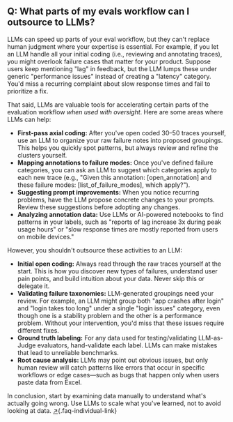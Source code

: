 ## Q: What parts of my evals workflow can I outsource to LLMs?

LLMs can speed up parts of your eval workflow, but they can't replace human judgment where your expertise is essential. For example, if you let an LLM handle all your initial coding (i.e., reviewing and annotating traces), you might overlook failure cases that matter for your product. Suppose users keep mentioning "lag" in feedback, but the LLM lumps these under generic "performance issues" instead of creating a "latency" category. You'd miss a recurring complaint about slow response times and fail to prioritize a fix.

That said, LLMs are valuable tools for accelerating certain parts of the evaluation workflow *when used with oversight*. Here are some areas where LLMs can help:

* **First-pass axial coding:** After you've open coded 30–50 traces yourself, use an LLM to organize your raw failure notes into proposed groupings. This helps you quickly spot patterns, but always review and refine the clusters yourself.  
* **Mapping annotations to failure modes:** Once you've defined failure categories, you can ask an LLM to suggest which categories apply to each new trace (e.g., "Given this annotation: \[open\_annotation\] and these failure modes: \[list\_of\_failure\_modes\], which apply?").  
* **Suggesting prompt improvements:** When you notice recurring problems, have the LLM propose concrete changes to your prompts. Review these suggestions before adopting any changes.  
* **Analyzing annotation data:** Use LLMs or AI-powered notebooks to find patterns in your labels, such as "reports of lag increase 3x during peak usage hours" or "slow response times are mostly reported from users on mobile devices."

However, you shouldn't outsource these activities to an LLM:

* **Initial open coding:** Always read through the raw traces yourself at the start. This is how you discover new types of failures, understand user pain points, and build intuition about your data. Never skip this or delegate it.  
* **Validating failure taxonomies:** LLM-generated groupings need your review. For example, an LLM might group both "app crashes after login" and "login takes too long" under a single "login issues" category, even though one is a stability problem and the other is a performance problem. Without your intervention, you'd miss that these issues require different fixes.  
* **Ground truth labeling:** For any data used for testing/validating LLM-as-Judge evaluators, hand-validate each label. LLMs can make mistakes that lead to unreliable benchmarks.  
* **Root cause analysis:** LLMs may point out obvious issues, but only human review will catch patterns like errors that occur in specific workflows or edge cases—such as bugs that happen only when users paste data from Excel.

In conclusion, start by examining data manually to understand what's actually going wrong. Use LLMs to scale what you've learned, not to avoid looking at data. [↗](/blog/posts/evals-faq/what-parts-of-my-evals-workflow-can-i-outsource-to-llms.html){.faq-individual-link}